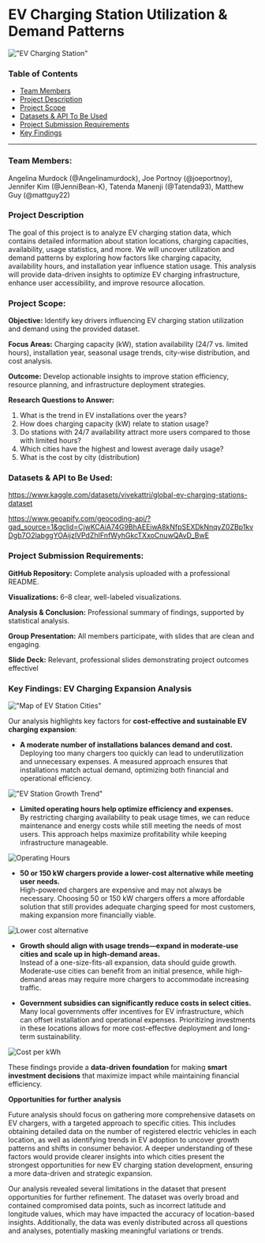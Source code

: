 # EV Charging Station Utilization & Demand Patterns
!["EV Charging Station"](images/ev-charging-stations-car.jpg)

### Table of Contents
- [Team Members](#team-members)
- [Project Description](#project-description)
- [Project Scope](#project-scope)
- [Datasets & API To Be Used](#datasets-api-to-be-used)
- [Project Submission Requirements](#project-submission-requirements)
- [Key Findings](#key-findings)
___

<a id="team-members"></a>
### Team Members:
Angelina Murdock (@Angelinamurdock), Joe Portnoy (@joeportnoy), Jennifer Kim (@JenniBean-K), Tatenda Manenji (@Tatenda93), Matthew Guy (@mattguy22)

<a id="project-description"></a>
### Project Description
The goal of this project is to analyze EV charging station data, which contains detailed information about station locations, charging capacities, availability, usage statistics, and more. We will uncover utilization and demand patterns by exploring how factors like charging capacity, availability hours, and installation year influence station usage. This analysis will provide data-driven insights to optimize EV charging infrastructure, enhance user accessibility, and improve resource allocation.

<a id="project-scope"></a>
### Project Scope: 
**Objective:** Identify key drivers influencing EV charging station utilization and demand using the provided dataset.

**Focus Areas:** Charging capacity (kW), station availability (24/7 vs. limited hours), installation year, seasonal usage trends, city-wise distribution, and cost analysis.

**Outcome:** Develop actionable insights to improve station efficiency, resource planning, and infrastructure deployment strategies.

**Research Questions to Answer:** 
1. What is the trend in EV installations over the years?
2. How does charging capacity (kW) relate to station usage?
3. Do stations with 24/7 availability attract more users compared to those with limited hours?
4. Which cities have the highest and lowest average daily usage?
5. What is the cost by city (distribution)

<a id="datasets-api-to-be-used"></a>
### Datasets & API to Be Used: 
https://www.kaggle.com/datasets/vivekattri/global-ev-charging-stations-dataset

https://www.geoapify.com/geocoding-api/?gad_source=1&gclid=CjwKCAiA74G9BhAEEiwA8kNfpSEXDkNnqyZ0ZBp1kvDgb7O2labggYOAijzlVPdZhIFnfWyhGkcTXxoCnuwQAvD_BwE

### Project Submission Requirements: 
**GitHub Repository:**
Complete analysis uploaded with a professional README.

**Visualizations:**
6–8 clear, well-labeled visualizations.

**Analysis & Conclusion:**
Professional summary of findings, supported by statistical analysis.

**Group Presentation:**
All members participate, with slides that are clean and engaging.

**Slide Deck:**
Relevant, professional slides demonstrating project outcomes effectivel

<a id="key-findings"></a>
### Key Findings: EV Charging Expansion Analysis

!["Map of EV Station Cities"](images/ev-charging-stations-locations.png)  

Our analysis highlights key factors for **cost-effective and sustainable EV charging expansion**:  

- **A moderate number of installations balances demand and cost.**  
  Deploying too many chargers too quickly can lead to underutilization and unnecessary expenses. A measured approach ensures that installations match actual demand, optimizing both financial and operational efficiency.  

!["EV Station Growth Trend"](images/ev-charging-stations-years-trend.png)

- **Limited operating hours help optimize efficiency and expenses.**  
  By restricting charging availability to peak usage times, we can reduce maintenance and energy costs while still meeting the needs of most users. This approach helps maximize profitability while keeping infrastructure manageable.

![Operating Hours](images/ev-availability-boxplot-jp.png)

- **50 or 150 kW chargers provide a lower-cost alternative while meeting user needs.**  
  High-powered chargers are expensive and may not always be necessary. Choosing 50 or 150 kW chargers offers a more affordable solution that still provides adequate charging speed for most customers, making expansion more financially viable.

![Lower cost alternative](images/ev-charging-stations-usage-charging-capacity.png)

- **Growth should align with usage trends—expand in moderate-use cities and scale up in high-demand areas.**  
  Instead of a one-size-fits-all expansion, data should guide growth. Moderate-use cities can benefit from an initial presence, while high-demand areas may require more chargers to accommodate increasing traffic. 

- **Government subsidies can significantly reduce costs in select cities.**  
  Many local governments offer incentives for EV infrastructure, which can offset installation and operational expenses. Prioritizing investments in these locations allows for more cost-effective deployment and long-term sustainability.

![Cost per kWh](images/ev-charging-stations-avg-charging-cost.png)

These findings provide a **data-driven foundation** for making **smart investment decisions** that maximize impact while maintaining financial efficiency.

**Opportunities for further analysis**

Future analysis should focus on gathering more comprehensive datasets on EV chargers, with a targeted approach to specific cities. This includes obtaining detailed data on the number of registered electric vehicles in each location, as well as identifying trends in EV adoption to uncover growth patterns and shifts in consumer behavior. A deeper understanding of these factors would provide clearer insights into which cities present the strongest opportunities for new EV charging station development, ensuring a more data-driven and strategic expansion.

Our analysis revealed several limitations in the dataset that present opportunities for further refinement. The dataset was overly broad and contained compromised data points, such as incorrect latitude and longitude values, which may have impacted the accuracy of location-based insights. Additionally, the data was evenly distributed across all questions and analyses, potentially masking meaningful variations or trends.